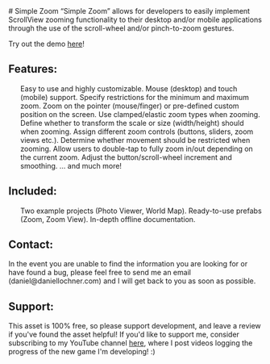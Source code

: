 <html>
# Simple Zoom
 “Simple Zoom” allows for developers to easily implement ScrollView zooming functionality to their desktop and/or mobile applications through the use of the scroll-wheel and/or pinch-to-zoom gestures.

Try out the demo <a href="https://daniellochner.itch.io/unity3d-assets">here</a>!

<h2>Features:</h2>
<ul>
 <l>Easy to use and highly customizable.</l>
 <l>Mouse (desktop) and touch (mobile) support.</l>
 <l>Specify restrictions for the minimum and maximum zoom.</l>
 <l>Zoom on the pointer (mouse/finger) or pre-defined custom position on the screen.</l>
 <l>Use clamped/elastic zoom types when zooming.</l>
 <l>Define whether to transform the scale or size (width/height) should when zooming.</l>
 <l>Assign different zoom controls (buttons, sliders, zoom views etc.).</l>
 <l>Determine whether movement should be restricted when zooming.</l>
 <l>Allow users to double-tap to fully zoom in/out depending on the current zoom.</l>
 <l>Adjust the button/scroll-wheel increment and smoothing.</l>
 <l>… and much more!</l>
</ul>

<h2>Included:</h2>
<ul>
 <l>Two example projects (Photo Viewer, World Map).</l>
 <l>Ready-to-use prefabs (Zoom, Zoom View).</l>
 <l>In-depth offline documentation.</l>
</ul>

<h2>Contact:</h2>
In the event you are unable to find the information you are looking for or have found a bug, please feel free to send me an email (daniel@daniellochner.com) and I will get back to you as soon as possible.

<h2>Support:</h2>
This asset is 100% free, so please support development, and leave a review if you've found the asset helpful! If you'd like to support me, consider subscribing to my YouTube channel <a href="https://youtube.com/c/daniellochner">here</a>, where I post videos logging the progress of the new game I'm developing! :)
</html>
